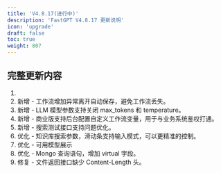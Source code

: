 ```yaml
---
title: 'V4.8.17(进行中)'
description: 'FastGPT V4.8.17 更新说明'
icon: 'upgrade'
draft: false
toc: true
weight: 807
---
```



## 完整更新内容

1. 
2. 新增 - 工作流增加异常离开自动保存，避免工作流丢失。
3. 新增 - LLM 模型参数支持关闭 max_tokens 和 temperature。
4. 新增 - 商业版支持后台配置自定义工作流变量，用于与业务系统鉴权打通。
5. 新增 - 搜索测试接口支持问题优化。
6. 优化 - 知识库搜索参数，滑动条支持输入模式，可以更精准的控制。
7. 优化 - 可用模型展示
8. 优化 - Mongo 查询语句，增加 virtual 字段。
9. 修复 - 文件返回接口缺少 Content-Length 头。